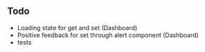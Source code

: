 ## Todo 

* Loading state for get and set (Dashboard)
* Positive feedback for set through alert component (Dashboard)
* tests 
